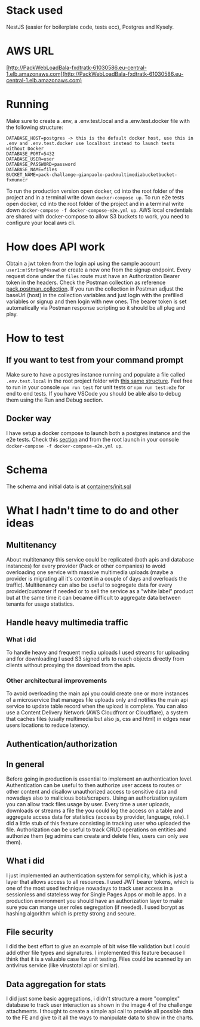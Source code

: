 # Stack used
NestJS (easier for boilerplate code, tests ecc), Postgres and Kysely.

# AWS URL
[http://PackWebLoadBala-fxdtratk-61030586.eu-central-1.elb.amazonaws.com](http://PackWebLoadBala-fxdtratk-61030586.eu-central-1.elb.amazonaws.com)

# Running
Make sure to create a .env, a .env.test.local and a .env.test.docker file with the following structure:
```
DATABASE_HOST=postgres -> this is the default docker host, use this in .env and .env.test.docker use localhost instead to launch tests without Docker
DATABASE_PORT=5432
DATABASE_USER=user
DATABASE_PASSWORD=password
DATABASE_NAME=files
BUCKET_NAME=pack-challange-gianpaolo-packmultimediabucketbucket-fxmunxcr
```
To run the production version open docker, cd into the root folder of the project and in a terminal write down `docker-compose up`.
To run e2e tests open docker, cd into the root folder of the project and in a terminal write down `docker-compose -f docker-compose-e2e.yml up`.
AWS local credentials are shared with docker-compose to allow S3 buckets to work, you need to configure your local aws cli.

# How does API work
Obtain a jwt token from the login api using the sample account `user1:m!Str0ngP4sswd` or create a new one from the signup endpoint.
Every request done under the `files` route must have an Authorization Bearer token in the headers.
Check the Postman collection as reference [pack.postman_collection](pack.postman_collection).
If you run the collection in Postman adjust the baseUrl (host) in the collection variables and just login with the prefilled variables or signup and then login with new ones. The bearer token is set automatically via Postman response scripting so it should be all plug and play.

# How to test

## If you want to test from your command prompt
Make sure to have a postgres instance running and populate a file called `.env.test.local` in the root project folder with [this same structure](#running).
Feel free to run in your console `npm run test` for unit tests or `npm run test:e2e` for end to end tests.
If you have VSCode you should be able also to debug them using the Run and Debug section.

## Docker way
I have setup a docker compose to launch both a postgres instance and the e2e tests. Check this [section](#running) and from the root launch in your console `docker-compose -f docker-compose-e2e.yml up`.

# Schema
The schema and initial data is at [containers/init.sql](./containers/init.sql)

# What I hadn't time to do and other ideas

## Multitenancy
About multitenancy this service could be replicated (both apis and database instances) for every provider (Pack or other companies) to avoid overloading one service with massive multimedia uploads
(maybe a provider is migrating all it's content in a couple of days and overloads the traffic). Multitenancy can also be useful to segregate data for every provider/customer if needed or to sell the service as a "white label" product but at the same time it can became difficult to aggregate data between tenants for usage statistics.

## Handle heavy multimedia traffic
### What i did
To handle heavy and frequent media uploads I used streams for uploading and for downloading I used S3 signed urls to reach objects directly from clients without proxying the download from the apis. 
### Other architectural improvements
To avoid overloading the main api you could create one or more instances of a microservice that manages file uploads only and notifies the main api service to update table record when the upload is complete. You can also use a Content Delivery Network (AWS Cloudfront or Cloudflare), a system that caches files (usally multimedia but also js, css and html) in edges near users locations to reduce latency.

## Authentication/authorization
## In general
Before going in production is essential to implement an authentication level. Authentication can be useful to then authorize user access to routes or other content and disallow unauthorized access to sensitive data and nowadays also to malicious bots/scrapers.
Using an authorization system you can allow track files usage by user. Every time a user uploads, downloads or streams a file the you could log the access on a table and aggregate access data for statistics (access by provider, language, role). I did a little stub of this feature consisting in tracking user who uploaded the file.
Authorization can be useful to track CRUD operations on entities and authorize them (eg admins can create and delete files, users can only see them).
## What i did
I just implemented an authentication system for semplicity, which is just a layer that allows access to all resources. I used JWT bearer tokens, which is one of the most used technique nowadays to track user access in a sessionless and stateless way for Single Pages Apps or mobile apps.
In a production environment you should have an authorization layer to make sure you can mange user roles segregation (if needed).
I used bcrypt as hashing algorithm which is pretty strong and secure.

## File security
I did the best effort to give an example of bit wise file validation but I could add other file types and signatures. I implemented this feature because I think that it is a valuable case for unit testing.
Files could be scanned by an antivirus service (like virustotal api or similar).

## Data aggregation for stats
I did just some basic aggregations, i didn't structure a more "complex" database to track user interaction as shown in the image 4 of the challenge attachments.
I thought to create a simple api call to provide all possible data to the FE and give to it all the ways to manipulate data to show in the charts.
